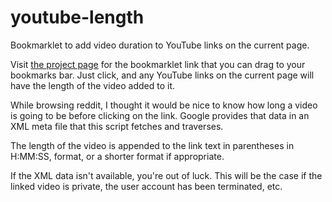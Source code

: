 youtube-length
================

Bookmarklet to add video duration to YouTube links on the current page.

Visit [the project page](http://dave-choi.github.com/youtube-length/) for the bookmarklet link that you can drag to your bookmarks bar.  Just click, and any YouTube links on the current page will have the length of the video added to it.

While browsing reddit, I thought it would be nice to know how long a video is going to be before clicking on the link.  Google provides that data in an XML meta file that this script fetches and traverses.

The length of the video is appended to the link text in parentheses in H:MM:SS, format, or a shorter format if appropriate.

If the XML data isn't available, you're out of luck.  This will be the case if the linked video is private, the user account has been terminated, etc.